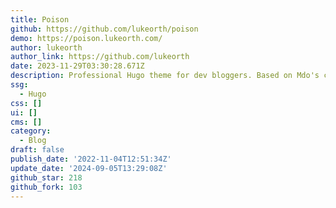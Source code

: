 ```yaml
---
title: Poison
github: https://github.com/lukeorth/poison
demo: https://poison.lukeorth.com/
author: lukeorth
author_link: https://github.com/lukeorth
date: 2023-11-29T03:30:28.671Z
description: Professional Hugo theme for dev bloggers. Based on Mdo's classic Hyde theme.
ssg:
  - Hugo
css: []
ui: []
cms: []
category:
  - Blog
draft: false
publish_date: '2022-11-04T12:51:34Z'
update_date: '2024-09-05T13:29:08Z'
github_star: 218
github_fork: 103
---
```

